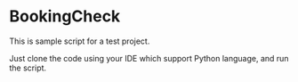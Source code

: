 # BookingCheck

This is sample script for a test project.

Just clone the code using your IDE which support Python language, and run the script.
